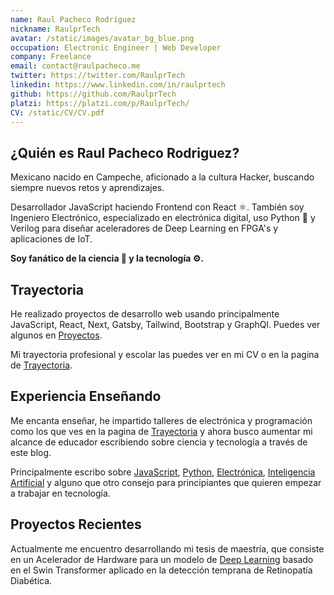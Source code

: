 ```yaml
---
name: Raul Pacheco Rodríguez
nickname: RaulprTech
avatar: /static/images/avatar_bg_blue.png
occupation: Electronic Engineer | Web Developer
company: Freelance
email: contact@raulpacheco.me
twitter: https://twitter.com/RaulprTech
linkedin: https://www.linkedin.com/in/raulprtech
github: https://github.com/RaulprTech
platzi: https://platzi.com/p/RaulprTech/
CV: /static/CV/CV.pdf
---
```


## ¿Quién es Raul Pacheco Rodriguez?

Mexicano nacido en Campeche, aficionado a la cultura Hacker, buscando siempre nuevos retos y aprendizajes.

Desarrollador JavaScript haciendo Frontend con React ⚛️. También soy Ingeniero Electrónico, especializado en electrónica digital, uso Python 🐍 y Verilog para diseñar aceleradores de Deep Learning en FPGA's y aplicaciones de IoT.

**Soy fanático de la ciencia 🧪 y la tecnología ⚙️.**

## Trayectoria

He realizado proyectos de desarrollo web usando principalmente JavaScript, React, Next, Gatsby, Tailwind, Bootstrap y GraphQl. Puedes ver algunos en [Proyectos](https://raulpacheco.dev/projects).

Mi trayectoria profesional y escolar las puedes ver en mi CV o en la pagina de [Trayectoria](https://raulpacheco.dev/trajectory).

## Experiencia Enseñando

Me encanta enseñar, he impartido talleres de electrónica y programación como los que ves en la pagina de [Trayectoria](https://raulpacheco.dev/trajectory) y ahora busco aumentar mi alcance de educador escribiendo sobre ciencia y tecnología a través de este blog.

Principalmente escribo sobre [JavaScript](https://raulpacheco.dev/tags/javascript), [Python](https://raulpacheco.dev/tags/python), [Electrónica](https://raulpacheco.dev/tags/electronica), [Inteligencia Artificial](https://raulpacheco.dev/tags/machine-learning) y alguno que otro consejo para principiantes que quieren empezar a trabajar en tecnología.

## Proyectos Recientes

Actualmente me encuentro desarrollando mi tesis de maestría, que consiste en un Acelerador de Hardware para un modelo de [Deep Learning](https://raulpacheco.dev/tags/deep-learning) basado en el Swin Transformer aplicado en la detección temprana de Retinopatía Diabética.
